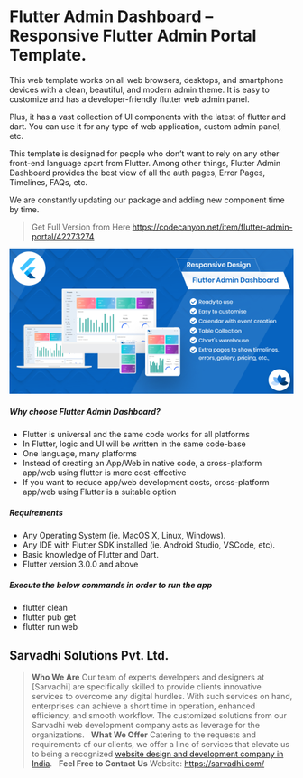 # Flutter Admin Dashboard – Responsive Flutter Admin Portal Template. 

This web template works on all web browsers, desktops, and smartphone devices with a clean, beautiful, and modern admin theme. It is easy to customize and has a developer-friendly flutter web admin panel. 

Plus, it has a vast collection of UI components with the latest of flutter and dart. You can use it for any type of web application, custom admin panel, etc.

This template is designed for people who don’t want to rely on any other front-end language apart from Flutter.  Among other things, Flutter Admin Dashboard provides the best view of all the auth pages, Error Pages, Timelines, FAQs, etc.

We are constantly updating our package and adding new component time by time.

> Get Full Version from Here
> https://codecanyon.net/item/flutter-admin-portal/42273274

[![N|Solid](https://raw.githubusercontent.com/Sarvadhi-Solutions/flutter-admin-panel/main/Flutter_Admin_Kit_2%20(1).png)](https://codecanyon.net/item/flutter-admin-portal/42273274)

##### Why choose Flutter Admin Dashboard?
* Flutter is universal and the same code works for all platforms
* In Flutter, logic and UI will be written in the same code-base
* One language, many platforms
* Instead of creating an App/Web in native code, a cross-platform app/web using flutter is more cost-effective
* If you want to reduce app/web development costs, cross-platform app/web using Flutter is a suitable option

##### Requirements
* Any Operating System (ie. MacOS X, Linux, Windows).
* Any IDE with Flutter SDK installed (ie. Android Studio, VSCode, etc).
* Basic knowledge of Flutter and Dart.
* Flutter version 3.0.0 and above 

##### Execute the below commands in order to run the app
* flutter clean
* flutter pub get
* flutter run web



## Sarvadhi Solutions Pvt. Ltd. 
> **Who We Are**
Our team of experts developers and designers at [Sarvadhi] are specifically skilled to provide clients innovative services to overcome any digital hurdles. With such services on hand, enterprises can achieve a short time in operation, enhanced efficiency, and smooth workflow. The customized solutions from our Sarvadhi web development company acts as leverage for the organizations.
&nbsp; 
**What We Offer**
Catering to the requests and requirements of our clients, we offer a line of services that elevate us to being a recognized [website design and development company in India].
&nbsp; 
**Feel Free to Contact Us**
Website: https://sarvadhi.com/




[//]: # (These are reference links used in the body of this note and get stripped out when the markdown processor does its job. There is no need to format nicely because it shouldn't be seen. Thanks SO - http://stackoverflow.com/questions/4823468/store-comments-in-markdown-syntax)
   [FlutterFire]: <https://firebase.flutter.dev/docs/auth/overview/>
   [https://sarvadhi.com/]: <https://sarvadhi.com/>
   [website design and development company in India]: <https://sarvadhi.com/app-development-services/>
   
